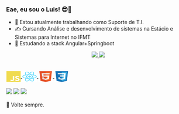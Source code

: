 ### Eae, eu sou o Luis! 😎🤙
- 🔭 Estou atualmente trabalhando como Suporte de T.I.
- ✍ Cursando Análise e desenvolvimento de sistemas na Estácio e Sistemas para Internet no IFMT
- 🌱 Estudando a stack Angular+Springboot
<div align="center">
  <a href="https://luisfelipe449.github.io">
  <img height="180em" src="https://github-readme-stats.vercel.app/api?username=luisfelipe449&show_icons=true&theme=discord_old_blurple&include_all_commits=true&count_private=true"/>
  <img height="180em" src="https://github-readme-stats.vercel.app/api/top-langs/?username=luisfelipe449&layout=compact&langs_count=7&theme=discord_old_blurple"/>
</div>
 <br>
<div style="display: inline_block"><br>
  <img align="center" alt="Javascript" height="30" width="40" src="https://raw.githubusercontent.com/devicons/devicon/master/icons/javascript/javascript-plain.svg">
  <img align="center" alt="React" height="30" width="40" src="https://raw.githubusercontent.com/devicons/devicon/master/icons/react/react-original.svg">
  <img align="center" alt="HTML" height="30" width="40" src="https://raw.githubusercontent.com/devicons/devicon/master/icons/html5/html5-original.svg">
  <img align="center" alt="CSS" height="30" width="40" src="https://raw.githubusercontent.com/devicons/devicon/master/icons/css3/css3-original.svg">
</div>
 <br>
  <div> 
  <a href="https://instagram.com/comsluis" target="_blank"><img src="https://img.shields.io/badge/-Instagram-%23E4405F?style=for-the-badge&logo=instagram&logoColor=white" target="_blank"></a>
  <a href = "mailto:1luisfelipe2@gmail.com"><img src="https://img.shields.io/badge/-Gmail-%23333?style=for-the-badge&logo=gmail&logoColor=white" target="_blank"></a>
  <a href="https://www.linkedin.com/in/luisfamorim/" target="_blank"><img src="https://img.shields.io/badge/-LinkedIn-%230077B5?style=for-the-badge&logo=linkedin&logoColor=white" target="_blank"></a> 
 </div>
<br>
 👋 Volte sempre.

